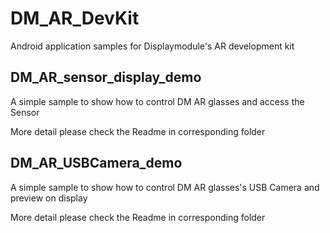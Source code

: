 # DM_AR_DevKit
 Android application samples for Displaymodule's AR development kit



## DM_AR_sensor_display_demo
A simple sample to show how to control DM AR glasses and access the Sensor

More detail please check the Readme in corresponding folder

## DM_AR_USBCamera_demo
A simple sample to show how to control DM AR glasses's USB Camera and preview on display

More detail please check the Readme in corresponding folder


